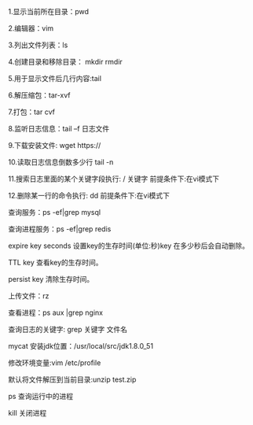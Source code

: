 1.显示当前所在目录：pwd

2.编辑器：vim

3.列出文件列表：ls

4.创建目录和移除目录： mkdir   rmdir

5.用于显示文件后几行内容:tail

6.解压缩包：tar-xvf

7.打包：tar cvf

8.监听日志信息：tail –f 日志文件

9.下载安装文件: wget https://

10.读取日志信息倒数多少行 tail -n

11.搜索日志里面的某个关键字段执行: / 关键字   前提条件下:在vi模式下

12.删除某一行的命令执行: dd  前提条件下:在vi模式下

查询服务：ps -ef|grep mysql

查询进程服务：ps -ef|grep redis

expire key seconds 设置key的生存时间(单位:秒)key 在多少秒后会自动删除。

TTL key 查看key的生存时间。

persist key 清除生存时间。

上传文件：rz

查看进程：ps aux |grep nginx

查询日志的关键字: grep 关键字 文件名 

mycat 安装jdk位置：/usr/local/src/jdk1.8.0_51

修改环境变量:vim /etc/profile

默认将文件解压到当前目录:unzip test.zip

ps 查询运行中的进程

kill 关闭进程

